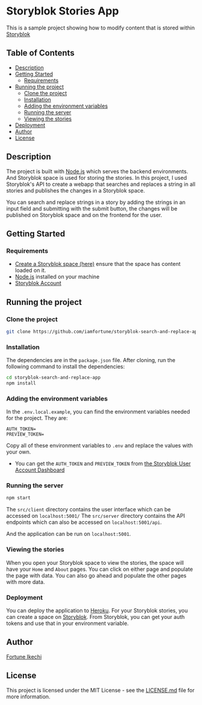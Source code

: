 # Storyblok Stories App

This is a sample project showing how to modify content that is stored within [Storyblok](https://www.storyblok.com/docs/api/content-delivery)


## Table of Contents

- [Description](#description)
- [Getting Started](#getting-started)
  - [Requirements](#requirements)
- [Running the project](#running-the-project)
  - [Clone the project](#clone-the-project)
  - [Installation](#installation)
  - [Adding the environment variables](#adding-the-environment-variables)
  - [Running the server](#running-the-server)
  - [Viewing the stories](#viewing-the-stories)
- [Deployment](#deployment)
- [Author](#author)
- [License](#license)

## Description

The project is built with [Node.js](https://nodejs.org/en/) which serves the backend environments. And Storyblok space is used for storing the stories. In this project, I used Storyblok's API to create a webapp that searches and replaces a string in all stories and publishes the changes in a Storyblok space. 

You can search and replace strings in a story by adding the strings in an input field and submitting with the submit button, the changes will be published on Storyblok space and on the frontend for the user. 

## Getting Started

### Requirements

- [Create a Storyblok space (here)](https://app.storyblok.com/#!/me/spaces) ensure that the space has content loaded on it.
- [Node.js](https://nodejs.org/en/) installed on your machine
- [Storyblok Account](https://app.storyblok.com/#!/signup)

## Running the project

### Clone the project

```bash
git clone https://github.com/iamfortune/storyblok-search-and-replace-app.git
```

### Installation

The dependencies are in the `package.json` file. After cloning, run the following command to install the dependencies:

```bash
cd storyblok-search-and-replace-app
npm install
```

### Adding the environment variables

In the `.env.local.example`, you can find the environment variables needed for the project. They are:

```env
AUTH_TOKEN=
PREVIEW_TOKEN=
```

Copy all of these environment variables to `.env` and replace the values with your own.

- You can get the `AUTH_TOKEN` and `PREVIEW_TOKEN` from [the Storyblok User Account Dashboard](https://app.storyblok.com/#!/me/account)

### Running the server

```bash
npm start
```

The `src/client` directory contains the user interface which can be accessed on `localhost:5001/`
The `src/server` directory contains the API endpoints which can also be accessed on `localhost:5001/api`.

And the application can be run on `localhost:5001`.

### Viewing the stories

When you open your Storyblok space to view the stories, the space will have your `Home` and `About` pages. You can click on either page and populate the page with data. You can also go ahead and populate the other pages with more data. 

### Deployment

You can deploy the application to [Heroku](https://devcenter.heroku.com/categories/deployment). For your Storyblok stories, you can create a space on [Storyblok](https://www.storyblok.com/cl/new-dashboard). From Storyblok, you can get your auth tokens and use that in your environment variable.

## Author

[Fortune Ikechi](https://github.com/iamfortune)

## License

This project is licensed under the MIT License - see the [LICENSE.md](LICENSE.md) file for more information.

